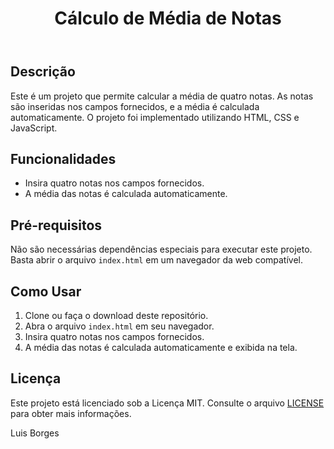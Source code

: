 <body>
    <header>
        <h1>Cálculo de Média de Notas</h1>
    </header>
    <main>
        <section>
            <h2>Descrição</h2>
            <p>Este é um projeto que permite calcular a média de quatro notas. As notas são inseridas nos campos fornecidos, e a média é calculada automaticamente. O projeto foi implementado utilizando HTML, CSS e JavaScript.</p>
        </section>
        <section>
            <h2>Funcionalidades</h2>
            <ul>
                <li>Insira quatro notas nos campos fornecidos.</li>
                <li>A média das notas é calculada automaticamente.</li>
            </ul>
        </section>
        <section>
            <h2>Pré-requisitos</h2>
            <p>Não são necessárias dependências especiais para executar este projeto. Basta abrir o arquivo <code>index.html</code> em um navegador da web compatível.</p>
        </section>
        <section>
            <h2>Como Usar</h2>
            <ol>
                <li>Clone ou faça o download deste repositório.</li>
                <li>Abra o arquivo <code>index.html</code> em seu navegador.</li>
                <li>Insira quatro notas nos campos fornecidos.</li>
                <li>A média das notas é calculada automaticamente e exibida na tela.</li>
            </ol>
        </section>
        <section>
            <h2>Licença</h2>
            <p>Este projeto está licenciado sob a Licença MIT. Consulte o arquivo <a href="LICENSE">LICENSE</a> para obter mais informações.</p>
        </section>
    </main>
    <footer>
        <p>Luis Borges</p>
    </footer>
</body>
